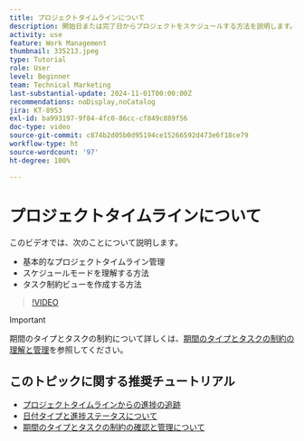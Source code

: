 ```yaml
---
title: プロジェクトタイムラインについて
description: 開始日または完了日からプロジェクトをスケジュールする方法を説明します。 次に、期間、先行タスク、タスクの制約がプロジェクトプランに与える影響を説明します。
activity: use
feature: Work Management
thumbnail: 335213.jpeg
type: Tutorial
role: User
level: Beginner
team: Technical Marketing
last-substantial-update: 2024-11-01T00:00:00Z
recommendations: noDisplay,noCatalog
jira: KT-8953
exl-id: ba993197-9f84-4fc0-86cc-cf849c889f56
doc-type: video
source-git-commit: c874b2d05b0d95194ce15266592d473e6f18ce79
workflow-type: ht
source-wordcount: '97'
ht-degree: 100%

---
```


# プロジェクトタイムラインについて

このビデオでは、次のことについて説明します。

* 基本的なプロジェクトタイムライン管理
* スケジュールモードを理解する方法
* タスク制約ビューを作成する方法

>[!VIDEO](https://video.tv.adobe.com/v/335213/?quality=12&learn=on)

>[!IMPORTANT]
>
>期間のタイプとタスクの制約について詳しくは、[期間のタイプとタスクの制約の理解と管理](/help/manage-work/intermediate-projects/understand-and-manage-duration-types-and-task-constraints.md)を参照してください。

## このトピックに関する推奨チュートリアル

* [プロジェクトタイムラインからの進捗の追跡](/help/manage-work/project-timelines/track-work-progress-from-the-project-timeline.md)
* [日付タイプと進捗ステータスについて](/help/manage-work/project-timelines/understand-task-dates-and-progress-status.md)
* [期間のタイプとタスクの制約の確認と管理について](/help/manage-work/intermediate-projects/understand-and-manage-duration-types-and-task-constraints.md)


